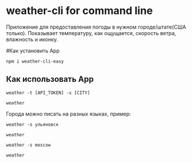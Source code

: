 # weather-cli for command line

Приложение для предоставления погоды в нужном городе/штате(США только). Показывает температуру, как ощущается, скорость ветра, влажность и иконку.

#Как установить App
 
`npm i weather-cli-easy`


## Как использовать App
```bush
weather -t [API_TOKEN] -s [CITY]
```
```bush
weather
```
Города можно писать на разных языках, пример:
```bush
weather -s ульяновск
```
```bush
weather
```

```bush
weather -s moscow
```
```bush
weather
```
